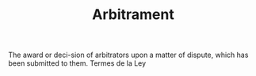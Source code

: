 ---
title: Arbitrament
letter: A
permalink: "/definitions/arbitrament.html"
body: The award or deci-sion of arbitrators upon a matter of dispute, which has been
  submitted to them. Termes de la Ley
published_at: '2018-07-07'
layout: post
---